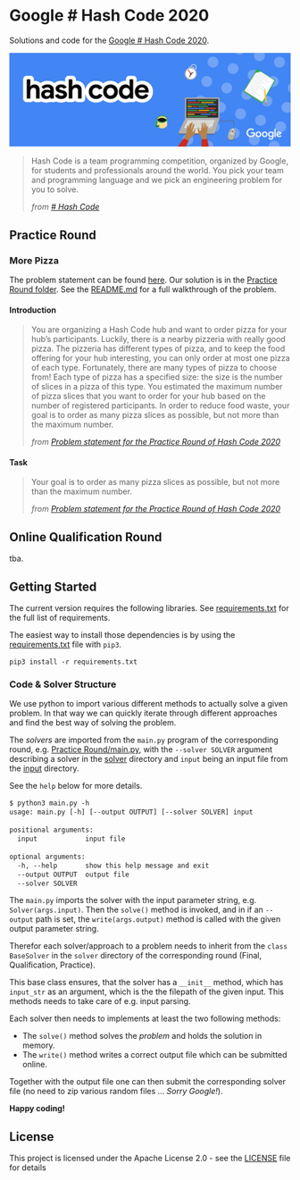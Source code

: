 # Google \# Hash Code 2020

Solutions and code for the [Google \# Hash Code 2020](https://codingcompetitions.withgoogle.com/hashcode).

![Hash Code 2020 Banner](HashCode2020.png)

> Hash Code is a team programming competition, organized by Google, for students and professionals around the world.
> You pick your team and programming language and we pick an engineering problem for you to solve.
>
> _from [\# Hash Code](https://codingcompetitions.withgoogle.com/hashcode)_

## Practice Round

### More Pizza

The problem statement can be found [here](Practice%20Round/practice_problem.pdf).
Our solution is in the [Practice Round folder](Practice%20Round).
See the [README.md](Practice%20Round/README.md) for a full walkthrough of the problem.

#### Introduction

> You are organizing a Hash Code hub and want to order pizza for your hub’s participants.
> Luckily, there is a nearby pizzeria with really good pizza.
> The pizzeria has different types of pizza, and to keep the food offering for your hub interesting, you can only order at most one pizza of each type.
> Fortunately, there are many types of pizza to choose from!
> Each type of pizza has a specified size: the size is the number of slices in a pizza of this type.
> You estimated the maximum number of pizza slices that you want to order for your hub based on the number of registered participants.
> In order to reduce food waste, your goal is to order as many pizza slices as possible, but not more than the maximum number.
>
> _from [Problem statement for the Practice Round of Hash Code 2020](Practice%20Round/practice_problem.pdf)_

#### Task

> Your goal is to order as many pizza slices as possible, but not more than the maximum number.
>
> _from [Problem statement for the Practice Round of Hash Code 2020](Practice%20Round/practice_problem.pdf)_


## Online Qualification Round

tba.

## Getting Started

The current version requires the following libraries.
See [requirements.txt](requirements.txt) for the full list of requirements.

The easiest way to install those dependencies is by using the [requirements.txt](requirements.txt) file with `pip3`.
```shell
pip3 install -r requirements.txt
```

### Code \& Solver Structure

We use python to import various different methods to actually solve a given problem.
In that way we can quickly iterate through different approaches and find the best way of solving the problem.

The _solvers_ are imported from the `main.py` program of the corresponding round,
e.g. [Practice Round/main.py](Practice%20Round/main.py),
with the `--solver SOLVER` argument describing a solver in the [solver](Practice%20Round/solver) directory
and `input` being an input file from the [input](Practice%20Round/input) directory.

See the `help` below for more details.

```shell
$ python3 main.py -h
usage: main.py [-h] [--output OUTPUT] [--solver SOLVER] input

positional arguments:
  input            input file

optional arguments:
  -h, --help       show this help message and exit
  --output OUTPUT  output file
  --solver SOLVER
```

The `main.py` imports the solver with the input parameter string, e.g. `Solver(args.input)`.
Then the `solve()` method is invoked, and in if an `--output` path is set,
the `write(args.output)` method is called with the given output parameter string.

Therefor each solver/approach to a problem needs to inherit from the `class BaseSolver`
in the `solver` directory of the corresponding round (Final, Qualification, Practice).

This base class ensures, that the solver has a `__init__` method, which has `input_str` as an argument,
which is the the filepath of the given input.
This methods needs to take care of e.g. input parsing.

Each solver then needs to implements at least the two following methods:

- The `solve()` method solves the *problem* and holds the solution in memory.  
- The `write()` method writes a correct output file which can be submitted
online.

Together with the output file one can then submit the corresponding solver file
(no need to zip various random files ... *Sorry Google!*).
  
**Happy coding!**

## License

This project is licensed under the Apache License 2.0 - see the [LICENSE](LICENSE) file for details
